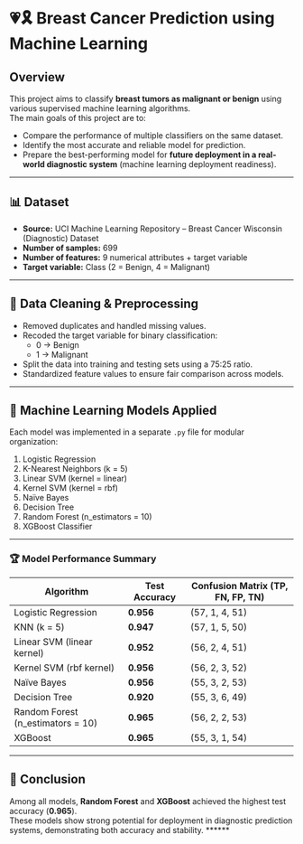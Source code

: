 # 💗🎗️ Breast Cancer Prediction using Machine Learning

## Overview  
This project aims to classify **breast tumors as malignant or benign** using various supervised machine learning algorithms.  
The main goals of this project are to:  
- Compare the performance of multiple classifiers on the same dataset.  
- Identify the most accurate and reliable model for prediction.  
- Prepare the best-performing model for **future deployment in a real-world diagnostic system** (machine learning deployment readiness).  

---

## 📊 Dataset
- **Source:** UCI Machine Learning Repository – Breast Cancer Wisconsin (Diagnostic) Dataset  
- **Number of samples:** 699  
- **Number of features:** 9 numerical attributes + target variable  
- **Target variable:** Class (2 = Benign, 4 = Malignant)  

---

## 🧹 Data Cleaning & Preprocessing
- Removed duplicates and handled missing values.  
- Recoded the target variable for binary classification:  
  - 0 → Benign  
  - 1 → Malignant  
- Split the data into training and testing sets using a 75:25 ratio.  
- Standardized feature values to ensure fair comparison across models.  

---

## 🤖 Machine Learning Models Applied
Each model was implemented in a separate `.py` file for modular organization:  

1. Logistic Regression  
2. K-Nearest Neighbors (k = 5)  
3. Linear SVM (kernel = linear)  
4. Kernel SVM (kernel = rbf)  
5. Naïve Bayes  
6. Decision Tree  
7. Random Forest (n_estimators = 10)  
8. XGBoost Classifier  

---

### 🏆 Model Performance Summary  

| Algorithm | Test Accuracy | Confusion Matrix (TP, FN, FP, TN) |
|------------|----------------|----------------------------------|
| Logistic Regression | **0.956** | (57, 1, 4, 51) |
| KNN (k = 5) | **0.947** | (57, 1, 5, 50) |
| Linear SVM (linear kernel) | **0.952** | (56, 2, 4, 51) |
| Kernel SVM (rbf kernel) | **0.956** | (56, 2, 3, 52) |
| Naïve Bayes | **0.956** | (55, 3, 2, 53) |
| Decision Tree | **0.920** | (55, 3, 6, 49) |
| Random Forest (n_estimators = 10) | **0.965** | (56, 2, 2, 53) |
| XGBoost | **0.965** | (55, 3, 1, 54) |

---

## 🏁 Conclusion  
Among all models, **Random Forest** and **XGBoost** achieved the highest test accuracy (**0.965**).  
These models show strong potential for deployment in diagnostic prediction systems, demonstrating both accuracy and stability.  ******
